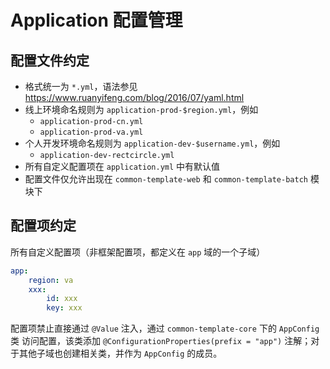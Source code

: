 # Application 配置管理

## 配置文件约定

* 格式统一为 `*.yml`，语法参见 https://www.ruanyifeng.com/blog/2016/07/yaml.html
* 线上环境命名规则为 `application-prod-$region.yml`，例如
  * `application-prod-cn.yml`
  * `application-prod-va.yml`
* 个人开发环境命名规则为 `application-dev-$username.yml`，例如
  * `application-dev-rectcircle.yml`
* 所有自定义配置项在 `application.yml` 中有默认值
* 配置文件仅允许出现在 `common-template-web` 和 `common-template-batch` 模块下

## 配置项约定

所有自定义配置项（非框架配置项，都定义在 `app` 域的一个子域）

```yaml
app:
    region: va
    xxx:
        id: xxx
        key: xxx
```

配置项禁止直接通过 `@Value` 注入，通过 `common-template-core` 下的 `AppConfig` 类 访问配置，该类添加 `@ConfigurationProperties(prefix = "app")` 注解；对于其他子域也创建相关类，并作为 `AppConfig` 的成员。
